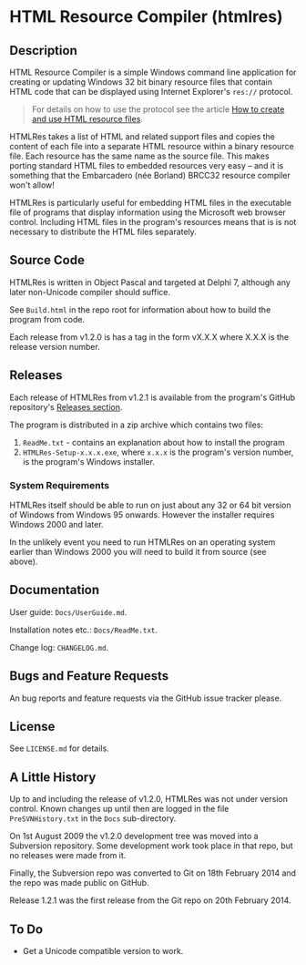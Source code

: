 HTML Resource Compiler (htmlres)
================================


Description
-----------

HTML Resource Compiler is a simple Windows command line application for creating or updating Windows 32 bit binary resource files that contain HTML code that can be displayed using Internet Explorer's `res://` protocol.

> For details on how to use the protocol see the article [How to create and use HTML resource files](http://delphidabbler.com/articles?article=10).

HTMLRes takes a list of HTML and related support files and copies the content of each file into a separate HTML resource within a binary resource file. Each resource has the same name as the source file. This makes porting standard HTML files to embedded resources very easy – and it is something that the Embarcadero (née Borland) BRCC32 resource compiler won't allow!

HTMLRes is particularly useful for embedding HTML files in the executable file of programs that display information using the Microsoft web browser control. Including HTML files in the program's resources means that is is not necessary to distribute the HTML files separately.


Source Code
-----------

HTMLRes is written in Object Pascal and targeted at Delphi 7, although any later non-Unicode compiler should suffice.

See `Build.html` in the repo root for information about how to build the program from code.

Each release from v1.2.0 is has a tag in the form vX.X.X where X.X.X is the release version number.


Releases
--------

Each release of HTMLRes from v1.2.1 is available from the program's GitHub repository's [Releases section](https://github.com/delphidabbler/htmlres/releases).

The program is distributed in a zip archive which contains two files:

1. `ReadMe.txt` - contains an explanation about how to install the program
2. `HTMLRes-Setup-x.x.x.exe`, where `x.x.x` is the program's version number, is the program's Windows installer.

### System Requirements

HTMLRes itself should be able to run on just about any 32 or 64 bit version of Windows from Windows 95 onwards. However the installer requires Windows 2000 and later.

In the unlikely event you need to run HTMLRes on an operating system earlier than Windows 2000 you will need to build it from source (see above).


Documentation
-------------

User guide: `Docs/UserGuide.md`.

Installation notes etc.: `Docs/ReadMe.txt`.

Change log: `CHANGELOG.md`.


Bugs and Feature Requests
-------------------------

An bug reports and feature requests via the GitHub issue tracker please.


License
-------

See `LICENSE.md` for details.


A Little History
----------------

Up to and including the release of v1.2.0, HTMLRes was not under version control. Known changes up until then are logged in the file `PreSVNHistory.txt` in the `Docs` sub-directory.

On 1st August 2009 the v1.2.0 development tree was moved into a Subversion repository. Some development work took place in that repo, but no releases were made from it.

Finally, the Subversion repo was converted to Git on 18th February 2014 and the repo was made public on GitHub.

Release 1.2.1 was the first release from the Git repo on 20th February 2014.


To Do
-----

* Get a Unicode compatible version to work.


